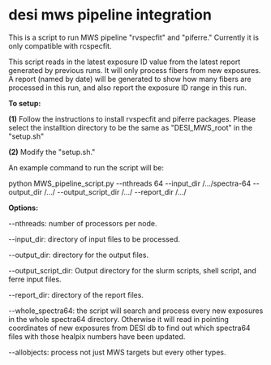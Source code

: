# desi mws pipeline integration
This is a script to run MWS pipeline "rvspecfit" and "piferre." Currently it is only compatible with rcspecfit. 

This script reads in the latest exposure ID value from the latest report generated by previous runs. It will only process fibers from new exposures. A report (named by date) will be generated to show how many fibers are processed in this run, and also report the exposure ID range in this run.


**To setup:**

**(1)** Follow the instructions to install rvspecfit and piferre packages. Please select the installtion directory to be the same as "DESI_MWS_root" in the "setup.sh"

**(2)** Modify the "setup.sh."


An example command to run the script will be:

python MWS_pipeline_script.py --nthreads 64 --input_dir /.../spectra-64  --output_dir /.../  --output_script_dir /.../  --report_dir /.../ 

**Options:**

--nthreads: number of processors per node.

--input_dir: directory of input files to be processed.

--output_dir: directory for the output files.

--output_script_dir: Output directory for the slurm scripts, shell script, and ferre input files.

--report_dir: directory of the report files.

--whole_spectra64: the script will search and process every new exposures in the whole spectra64 directory. Otherwise it will read in pointing coordinates of new exposures from DESI db to find out which spectra64 files with those healpix numbers have been updated.

--allobjects: process not just MWS targets but every other types.
